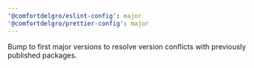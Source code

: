 ```yaml
---
'@comfortdelgro/eslint-config': major
'@comfortdelgro/prettier-config': major
---
```


Bump to first major versions to resolve version conflicts with previously published packages.
